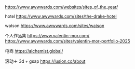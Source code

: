 https://www.awwwards.com/websites/sites_of_the_year/

hotel
https://www.awwwards.com/sites/the-drake-hotel

watson
https://www.awwwards.com/sites/watson

个人作品集
https://www.valentin-mor.com/
https://www.awwwards.com/sites/valentin-mor-portfolio-2025

电商
https://alchemist.global/

滚动＋ 3d + gsap
https://lusion.co/about
